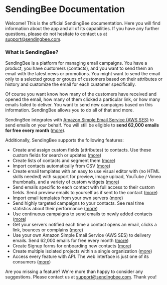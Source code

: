 # SendingBee Documentation

Welcome! This is the official SendingBee documentation. Here you will find
information about the app and all of its capabilities. If you have any
further questions, please do not hesitate to contact us at
[support@sendingbee.com](mailto:support@sendingbee.com).

### What is SendingBee?

SendingBee is a platform for managing email campaigns. You have a product,
you have customers (contacts), and you want to send them an email with the
latest news or promotions. You might want to send the email only to a
selected group or groups of customers based on their attributes or history
and customize the email for each customer specifically.

Of course you want know how many of the customers have received and opened
the email, how many of them clicked a particular link, or how many emails
failed to deliver. You want to send new campaigns based on this information.
SendingBee allows you to do all of that and more.

SendingBee integrates with [Amazon Simple Email Service (AWS
SES)](https://aws.amazon.com/ses/) to send emails on your behalf. You will
still be eligible to **send 62,000 emails for free every month**
([more](/delivery-providers.md)).

Additionally, SendingBee supports the following features:

* Create and assign custom fields (attributes) to contacts. Use
these custom fields for search or updates ([more](/contacts.md))
* Create lists of contacts and segment them ([more](/lists.md))
* Import contacts automatically from CSV ([more](/contacts/import-from-csv.md))
* Create email templates with an easy to use visual editor with (no HTML skills needed) with support for preview, image upload, YouTube / Vimeo thumbnails, and a variety of custom widgets ([more](/templates.md))
* Send emails specific to each contact with full access to their custom fields. Send preview emails to yourself as if sent to the contact ([more](/templates.md))
* Import email templates from your own servers ([more](/remote-templates.md))
* Send highly targeted campaigns to your contacts. See real time statistics about their performance ([more](/campaigns.md))
* Use continuous campaigns to send emails to newly added contacts ([more](/campaigns.md#continuous-campaigns))
* Get your servers notified each time a contact opens an email, clicks a link, bounces or complains ([more](/hooks.md))
* Use your own Amazon Simple Email Service (AWS SES) to delivery emails. Send 62,000 emails for free every month ([more](/delivery-providers.md))
* Create Signup forms for onboarding new contacts ([more](/signup-forms.md))
* Create multiple isolated projects within a single organization ([more](/organizations-and-projects.md))
* Access every feature with API. The web interface is just one of its consumers ([more](/api.md))

Are you missing a feature? We're more than happy to consider any suggestions. Please contact us at [support@sendingbee.com](mailto:support@sendingbee.com). Thank you!
